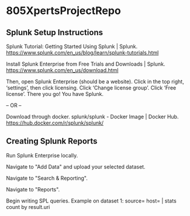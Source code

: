 # 805XpertsProjectRepo

## Splunk Setup Instructions ##

Splunk Tutorial: Getting Started Using Splunk | Splunk.
https://www.splunk.com/en_us/blog/learn/splunk-tutorials.html

Install Splunk Enterprise from Free Trials and Downloads | Splunk.
https://www.splunk.com/en_us/download.html

Then, open Splunk Enterprise (should be a website).
Click in the top right, ‘settings’, then click licensing.
Click ‘Change license group’.
Click ‘Free license’.
There you go! You have Splunk.

– OR –

Download through docker.
splunk/splunk - Docker Image | Docker Hub.
https://hub.docker.com/r/splunk/splunk/

## Creating Splunk Reports ##

Run Splunk Enterprise locally.

Navigate to "Add Data" and upload your selected dataset.

Navigate to "Search & Reporting".

Navigate to "Reports".

Begin writing SPL queries. Example on dataset 1: source=<source> host=<host> | stats count by result.uri
